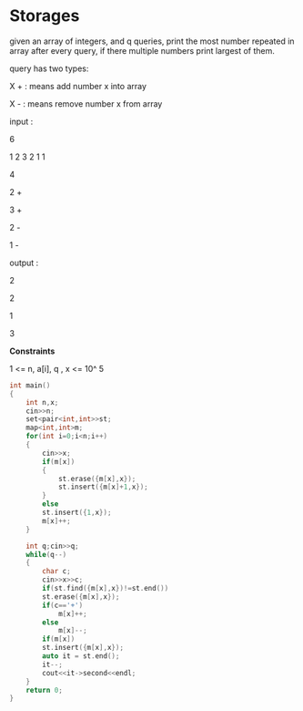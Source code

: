 # Storages

given an array of integers, and q queries, print the most number repeated in array after every query, if there multiple numbers print largest of them.

query has two types:

X + : means add number x into array

X - : means remove number x from array

input :

6

1 2 3 2 1 1

4

2 +

3 +

2 -

1 - 

output :

2

2

1

3

**Constraints**

1 <= n, a[i], q , x <= 10^ 5

```cpp
int main()
{
    int n,x;
    cin>>n;
    set<pair<int,int>>st;
    map<int,int>m;
    for(int i=0;i<n;i++)
    {
        cin>>x;
        if(m[x])
        {
            st.erase({m[x],x});
            st.insert({m[x]+1,x});
        }
        else
        st.insert({1,x});
        m[x]++;
    }

    int q;cin>>q;
    while(q--)
    {
        char c;
        cin>>x>>c;
        if(st.find({m[x],x})!=st.end())
        st.erase({m[x],x});
        if(c=='+')
            m[x]++;
        else
            m[x]--;
        if(m[x])
        st.insert({m[x],x});
        auto it = st.end();
        it--;
        cout<<it->second<<endl;
    }
    return 0;
}

```
